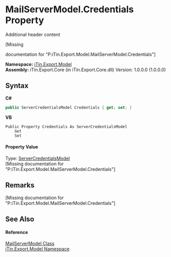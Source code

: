 # MailServerModel.Credentials Property 
Additional header content 

\[Missing <summary> documentation for "P:iTin.Export.Model.MailServerModel.Credentials"\]

**Namespace:**&nbsp;<a href="ef57ffcc-e95e-b212-5a46-9aa6f5a3511f">iTin.Export.Model</a><br />**Assembly:**&nbsp;iTin.Export.Core (in iTin.Export.Core.dll) Version: 1.0.0.0 (1.0.0.0)

## Syntax

**C#**<br />
``` C#
public ServerCredentialsModel Credentials { get; set; }
```

**VB**<br />
``` VB
Public Property Credentials As ServerCredentialsModel
	Get
	Set
```


#### Property Value
Type: <a href="7094ae9b-d15d-e552-ce39-6aee1ddbb317">ServerCredentialsModel</a><br />\[Missing <value> documentation for "P:iTin.Export.Model.MailServerModel.Credentials"\]

## Remarks
\[Missing <remarks> documentation for "P:iTin.Export.Model.MailServerModel.Credentials"\]

## See Also


#### Reference
<a href="e154239f-46aa-38e1-41bd-c8acbb55fb79">MailServerModel Class</a><br /><a href="ef57ffcc-e95e-b212-5a46-9aa6f5a3511f">iTin.Export.Model Namespace</a><br />